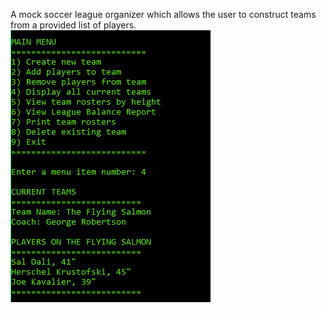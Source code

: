 A mock soccer league organizer which allows the user to construct teams from a provided list of players.
![](https://github.com/NicoGiuliani/Soccer-League-Organizer/blob/master/soccer_preview.png)
